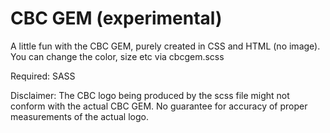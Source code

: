 CBC GEM (experimental)
=====

A little fun with the CBC GEM, purely created in CSS and HTML (no image). You can change the color, size etc via cbcgem.scss

Required: SASS 

Disclaimer: The CBC logo being produced by the scss file might not conform with the actual CBC GEM. No guarantee for accuracy of proper measurements of the actual logo.
